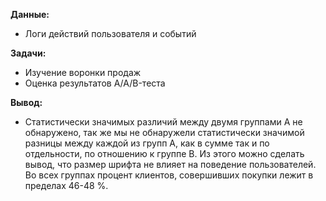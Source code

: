 **Данные:**
 - Логи действий пользователя и событий


**Задачи:**


- Изучение воронки продаж
- Оценка результатов A/A/B-теста

**Вывод:**

- Статистически значимых различий между двумя группами А не обнаружено, так же мы не обнаружели статистически значимой разницы между каждой из групп А, как в сумме так и по отдельности, по отношению к группе В. Из этого можно сделать вывод, что размер шрифта не влияет на поведение пользователей. Во всех группах процент клиентов, совершивших покупки лежит в пределах 46-48 %.
